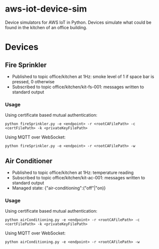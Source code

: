 # aws-iot-device-sim
Device simulators for AWS IoT in Python.  Devices simulate what could be found in the kitchen of an office building.

# Devices
## Fire Sprinkler
* Published to topic office/kitchen at 1Hz: smoke level of 1 if space bar is pressed, 0 otherwise
* Subscribed to topic office/kitchen/kit-fs-001: messages written to standard output

### Usage
Using certificate based mutual authentication:
```shell
python fireSprinkler.py -e <endpoint> -r <rootCAFilePath> -c <certFilePath> -k <privateKeyFilePath>
```

Using MQTT over WebSocket:
```shell
python fireSprinkler.py -e <endpoint> -r <rootCAFilePath> -w
```

## Air Conditioner
* Published to topic office/kitchen at 1Hz: temperature reading
* Subscribed to topic office/kitchen/kit-ac-001: messages written to standard output
* Managed state: {"air-conditioning":("off"|"on)}

### Usage
Using certificate based mutual authentication:
```shell
python airConditioning.py -e <endpoint> -r <rootCAFilePath> -c <certFilePath> -k <privateKeyFilePath>
```

Using MQTT over WebSocket:
```shell
python airConditioning.py -e <endpoint> -r <rootCAFilePath> -w
```
